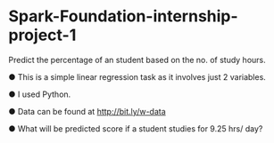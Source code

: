 # Spark-Foundation-internship-project-1

Predict the percentage of an student based on the no. of study hours. 

● This is a simple linear regression task as it involves just 2 variables.

● I used Python.

● Data can be found at http://bit.ly/w-data

● What will be predicted score if a student studies for 9.25 hrs/ day?
